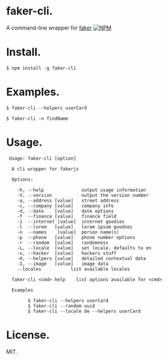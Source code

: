 # faker-cli.

A command-line wrapper for [faker](https://github.com/marak/Faker.js)
[![NPM](https://nodei.co/npm/faker-cli.png?downloads=true&stars=true)](https://nodei.co/npm/faker-cli/)

# Install.

```
$ npm install -g faker-cli
```

# Examples.

```
$ faker-cli --helpers userCard

$ faker-cli -n findName
```

# Usage.

```
 Usage: faker-cli [option]

  A cli wrapper for fakerjs

  Options:

    -h, --help              output usage information
    -V, --version           output the version number
    -a, --address [value]   street address
    -c, --company [value]   company info
    -d, --date    [value]   date options
    -f  --finance [value]   finance field
    -i  --internet [value]  internet goodies
    -l  --lorem   [value]   lorem ipsum goodnes
    -n  --names    [value]  person name(s)
    -p  --phone   [value]   phone number options
    -r  --random  [value]   randomness
    -L, --locale  [value]   set locale, defaults to en
    -x, --hacker  [value]   hackers stuff
    -H, --helpers [value]   detailed contextual data
    -I, --image   [value]   image data
    --locales           list available locales

  faker-cli <cmd> help    list options available for <cmd>

  Examples

        $ faker-cli --helpers userCard
        $ faker-cli --random uuid
        $ faker-cli --locale de --helpers userCard
```

# License.

MIT.

